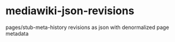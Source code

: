 # mediawiki-json-revisions
pages/stub-meta-history revisions as json with denormalized page metadata
